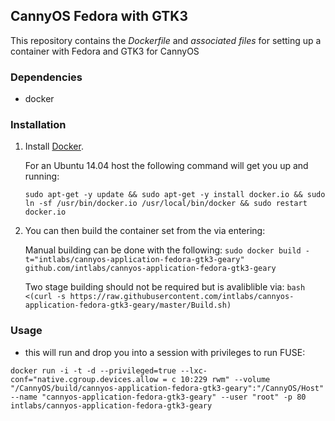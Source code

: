 ## CannyOS Fedora with GTK3


This repository contains the *Dockerfile* and *associated files* for setting up a container with Fedora and GTK3 for CannyOS

### Dependencies

* docker


### Installation

1. Install [Docker](https://www.docker.io/).

	For an Ubuntu 14.04 host the following command will get you up and running:

	`sudo apt-get -y update && sudo apt-get -y install docker.io && sudo ln -sf /usr/bin/docker.io /usr/local/bin/docker && sudo restart docker.io`

2. You can then build the container set from the via entering:

	Manual building can be done with the following:
	`sudo docker build -t="intlabs/cannyos-application-fedora-gtk3-geary" github.com/intlabs/cannyos-application-fedora-gtk3-geary`

	Two stage building should not be required but is avaliblible via:
	`bash <(curl -s https://raw.githubusercontent.com/intlabs/cannyos-application-fedora-gtk3-geary/master/Build.sh)`

	
### Usage

* this will run and drop you into a session with privileges to run FUSE:

`docker run -i -t -d --privileged=true --lxc-conf="native.cgroup.devices.allow = c 10:229 rwm" --volume "/CannyOS/build/cannyos-application-fedora-gtk3-geary":"/CannyOS/Host" --name "cannyos-application-fedora-gtk3-geary" --user "root" -p 80 intlabs/cannyos-application-fedora-gtk3-geary`
